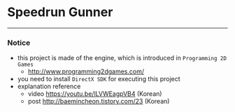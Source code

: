 # Speedrun Gunner

---

### Notice
- this project is made of the engine, which is introduced in `Programming 2D Games`
  - http://www.programming2dgames.com/
- you need to install `DirectX SDK` for executing this project
- explanation reference
  - video
  https://youtu.be/lLVWEagpVB4 (Korean)
  - post
  http://baemincheon.tistory.com/23 (Korean)
